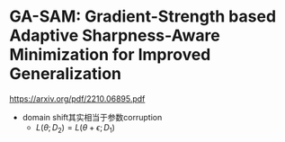# GA-SAM: Gradient-Strength based Adaptive Sharpness-Aware Minimization for Improved Generalization

https://arxiv.org/pdf/2210.06895.pdf

* domain shift其实相当于参数corruption
  * $L(\theta;D_2) = L(\theta+\epsilon;D_1)$

